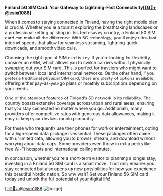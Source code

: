 **Finland 5G SIM Card: Your Gateway to Lightning-Fast Connectivity[[TG💪+ @esim1088](https://t.me/s/esim1088)]**

When it comes to staying connected in Finland, having the right mobile plan is crucial. Whether you're a tourist exploring the breathtaking landscapes or a professional setting up shop in this tech-savvy country, a Finland 5G SIM card can make all the difference. With 5G technology, you'll enjoy ultra-fast internet speeds that allow for seamless streaming, lightning-quick downloads, and smooth video calls.

Choosing the right type of SIM card is key. If you're looking for flexibility, consider an eSIM, which allows you to switch carriers without physically swapping out your SIM card. This is perfect for travelers who might want to switch between local and international networks. On the other hand, if you prefer a traditional physical SIM card, there are plenty of options available, offering either pay-as-you-go plans or monthly subscriptions depending on your needs.

One of the standout features of Finland’s 5G network is its reliability. The country boasts extensive coverage across urban and rural areas, ensuring that you stay connected no matter where you go. Additionally, many providers offer competitive rates with generous data allowances, making it easy to keep your devices running smoothly.

For those who frequently use their phones for work or entertainment, opting for a high-speed data package is essential. These packages often come with unlimited data, allowing you to browse, stream, and download without worrying about data caps. Some providers even throw in extra perks like free Wi-Fi hotspots and international calling minutes.

In conclusion, whether you're a short-term visitor or planning a longer stay, investing in a Finland 5G SIM card is a smart move. It not only ensures you stay connected but also opens up new possibilities for how you experience this beautiful Nordic nation. So why wait? Get your Finland 5G SIM card today and unlock the full potential of your digital life!

[[TG💪+ @esim1088](https://t.me/s/esim1088) ![Image](https://i.postimg.cc/Y0z9fWf4/image.png)]